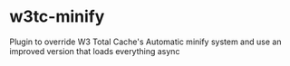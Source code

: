 # w3tc-minify
Plugin to override W3 Total Cache's Automatic minify system and use an improved version that loads everything async
